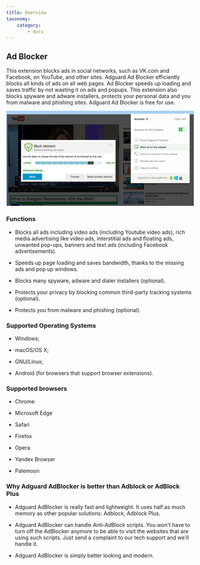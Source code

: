 ```yaml
---
title: Overview
taxonomy:
    category:
        - docs
---
```


## Ad Blocker

This extension blocks ads in social networks, such as VK.com and Facebook, on YouTube, and other sites. Adguard Ad Blocker efficiently blocks all kinds of ads on all web pages. Ad Blocker speeds up loading and saves traffic by not wasting it on ads and popups. This extension also blocks spyware and adware installers, protects your personal data and you from malware and phishing sites. Adguard Ad Blocker is free for use.

![](chrome_block_en.png?cropResize=600,400)

### Functions

* Blocks all ads including video ads (including Youtube video ads), rich media advertising like video ads, interstitial ads and floating ads, unwanted pop-ups, banners and text ads (including Facebook advertisements).

* Speeds up page loading and saves bandwidth, thanks to the missing ads and pop up windows.

* Blocks many spyware, adware and dialer installers (optional).

* Protects your privacy by blocking common third-party tracking systems (optional).

* Protects you from malware and phishing (optional).

### Supported Operating Systems

* Windows;

* macOS/OS X;

* GNU/Linux;

* Android (for browsers that support browser extensions).

### Supported browsers

* Chrome

* Microsoft Edge

* Safari

* Firefox

* Opera

* Yandex Browser

* Palemoon

### Why Adguard AdBlocker is better than Adblock or AdBlock Plus

* Adguard AdBlocker is really fast and lightweight. It uses half as much memory as other popular solutions: Adblock, Adblock Plus.

* Adguard AdBlocker can handle Anti-AdBlock scripts. You won't have to turn off the AdBlocker anymore to be able to visit the websites that are using such scripts. Just send a complaint to our tech support and we'll handle it.

* Adguard AdBlocker is simply better looking and modern.
